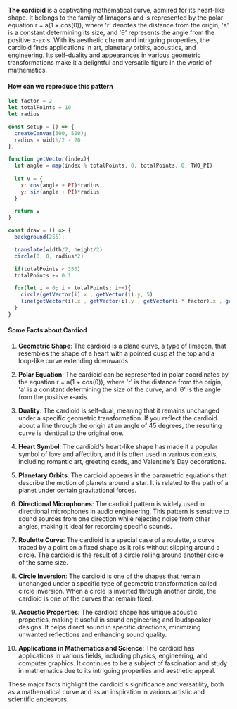 **The cardioid** is a captivating mathematical curve, admired for its heart-like shape. It belongs to the family of limaçons and is represented by the polar equation r = a(1 + cos(θ)), where 'r' denotes the distance from the origin, 'a' is a constant determining its size, and 'θ' represents the angle from the positive x-axis. With its aesthetic charm and intriguing properties, the cardioid finds applications in art, planetary orbits, acoustics, and engineering. Its self-duality and appearances in various geometric transformations make it a delightful and versatile figure in the world of mathematics.

#### How can we reproduce this pattern

```js
let factor = 2
let totalPoints = 10
let radius

const setup = () => {
  createCanvas(500, 500);
  radius = width/2 - 20
};

function getVector(index){
  let angle = map(index % totalPoints, 0, totalPoints, 0, TWO_PI)
  
  let v = {
    x: cos(angle + PI)*radius,
    y: sin(angle + PI)*radius
  }

  return v
}

const draw = () => {
  background(255);

  translate(width/2, height/2)
  circle(0, 0, radius*2)

  if(totalPoints < 350)
  totalPoints += 0.1

  for(let i = 0; i < totalPoints; i++){
    circle(getVector(i).x , getVector(i).y, 5)
    line(getVector(i).x , getVector(i).y , getVector(i * factor).x , getVector(i*factor).y)
  }
}
```

#### Some Facts about Cardiod

1. **Geometric Shape**: The cardioid is a plane curve, a type of limaçon, that resembles the shape of a heart with a pointed cusp at the top and a loop-like curve extending downwards.

2. **Polar Equation**: The cardioid can be represented in polar coordinates by the equation r = a(1 + cos(θ)), where 'r' is the distance from the origin, 'a' is a constant determining the size of the curve, and 'θ' is the angle from the positive x-axis.

3. **Duality**: The cardioid is self-dual, meaning that it remains unchanged under a specific geometric transformation. If you reflect the cardioid about a line through the origin at an angle of 45 degrees, the resulting curve is identical to the original one.

4. **Heart Symbol**: The cardioid's heart-like shape has made it a popular symbol of love and affection, and it is often used in various contexts, including romantic art, greeting cards, and Valentine's Day decorations.

5. **Planetary Orbits**: The cardioid appears in the parametric equations that describe the motion of planets around a star. It is related to the path of a planet under certain gravitational forces.

6. **Directional Microphones**: The cardioid pattern is widely used in directional microphones in audio engineering. This pattern is sensitive to sound sources from one direction while rejecting noise from other angles, making it ideal for recording specific sounds.

7. **Roulette Curve**: The cardioid is a special case of a roulette, a curve traced by a point on a fixed shape as it rolls without slipping around a circle. The cardioid is the result of a circle rolling around another circle of the same size.

8. **Circle Inversion**: The cardioid is one of the shapes that remain unchanged under a specific type of geometric transformation called circle inversion. When a circle is inverted through another circle, the cardioid is one of the curves that remain fixed.

9. **Acoustic Properties**: The cardioid shape has unique acoustic properties, making it useful in sound engineering and loudspeaker designs. It helps direct sound in specific directions, minimizing unwanted reflections and enhancing sound quality.

10. **Applications in Mathematics and Science**: The cardioid has applications in various fields, including physics, engineering, and computer graphics. It continues to be a subject of fascination and study in mathematics due to its intriguing properties and aesthetic appeal.

These major facts highlight the cardioid's significance and versatility, both as a mathematical curve and as an inspiration in various artistic and scientific endeavors.